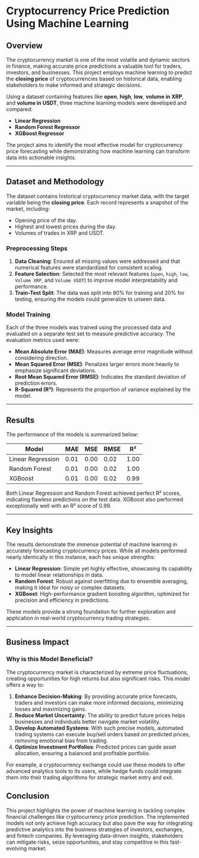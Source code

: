 # **Cryptocurrency Price Prediction Using Machine Learning**

## **Overview**
The cryptocurrency market is one of the most volatile and dynamic sectors in finance, making accurate price predictions a valuable tool for traders, investors, and businesses. This project employs machine learning to predict the **closing price** of cryptocurrencies based on historical data, enabling stakeholders to make informed and strategic decisions. 

Using a dataset containing features like **open**, **high**, **low**, **volume in XRP**, and **volume in USDT**, three machine learning models were developed and compared:
- **Linear Regression**
- **Random Forest Regressor**
- **XGBoost Regressor**

The project aims to identify the most effective model for cryptocurrency price forecasting while demonstrating how machine learning can transform data into actionable insights.

---

## **Dataset and Methodology**
The dataset contains historical cryptocurrency market data, with the target variable being the **closing price**. Each record represents a snapshot of the market, including:
- Opening price of the day.
- Highest and lowest prices during the day.
- Volumes of trades in XRP and USDT.

### **Preprocessing Steps**
1. **Data Cleaning**: Ensured all missing values were addressed and that numerical features were standardized for consistent scaling.
2. **Feature Selection**: Selected the most relevant features (`open`, `high`, `low`, `Volume XRP`, and `Volume USDT`) to improve model interpretability and performance.
3. **Train-Test Split**: The data was split into 80% for training and 20% for testing, ensuring the models could generalize to unseen data.

### **Model Training**
Each of the three models was trained using the processed data and evaluated on a separate test set to measure predictive accuracy. The evaluation metrics used were:
- **Mean Absolute Error (MAE)**: Measures average error magnitude without considering direction.
- **Mean Squared Error (MSE)**: Penalizes larger errors more heavily to emphasize significant deviations.
- **Root Mean Squared Error (RMSE)**: Indicates the standard deviation of prediction errors.
- **R-Squared (R²)**: Represents the proportion of variance explained by the model.

---

## **Results**
The performance of the models is summarized below:

| **Model**            | **MAE** | **MSE** | **RMSE** | **R²** |
|-----------------------|---------|---------|----------|--------|
| Linear Regression     | 0.01    | 0.00    | 0.02     | 1.00   |
| Random Forest         | 0.01    | 0.00    | 0.02     | 1.00   |
| XGBoost               | 0.01    | 0.00    | 0.02     | 0.99   |

Both Linear Regression and Random Forest achieved perfect R² scores, indicating flawless predictions on the test data. XGBoost also performed exceptionally well with an R² score of 0.99.

---

## **Key Insights**
The results demonstrate the immense potential of machine learning in accurately forecasting cryptocurrency prices. While all models performed nearly identically in this instance, each has unique strengths:
- **Linear Regression**: Simple yet highly effective, showcasing its capability to model linear relationships in data.
- **Random Forest**: Robust against overfitting due to ensemble averaging, making it ideal for noisy or complex datasets.
- **XGBoost**: High-performance gradient boosting algorithm, optimized for precision and efficiency in predictions.

These models provide a strong foundation for further exploration and application in real-world cryptocurrency trading strategies.

---

## **Business Impact**
### **Why is this Model Beneficial?**
The cryptocurrency market is characterized by extreme price fluctuations, creating opportunities for high returns but also significant risks. This model offers a way to:
1. **Enhance Decision-Making**: By providing accurate price forecasts, traders and investors can make more informed decisions, minimizing losses and maximizing gains.
2. **Reduce Market Uncertainty**: The ability to predict future prices helps businesses and individuals better navigate market volatility.
3. **Develop Automated Systems**: With such precise models, automated trading systems can execute buy/sell orders based on predicted prices, removing emotional bias from trading.
4. **Optimize Investment Portfolios**: Predicted prices can guide asset allocation, ensuring a balanced and profitable portfolio.

For example, a cryptocurrency exchange could use these models to offer advanced analytics tools to its users, while hedge funds could integrate them into their trading algorithms for strategic market entry and exit.

## **Conclusion**
This project highlights the power of machine learning in tackling complex financial challenges like cryptocurrency price prediction. The implemented models not only achieve high accuracy but also pave the way for integrating predictive analytics into the business strategies of investors, exchanges, and fintech companies. By leveraging data-driven insights, stakeholders can mitigate risks, seize opportunities, and stay competitive in this fast-evolving market.
